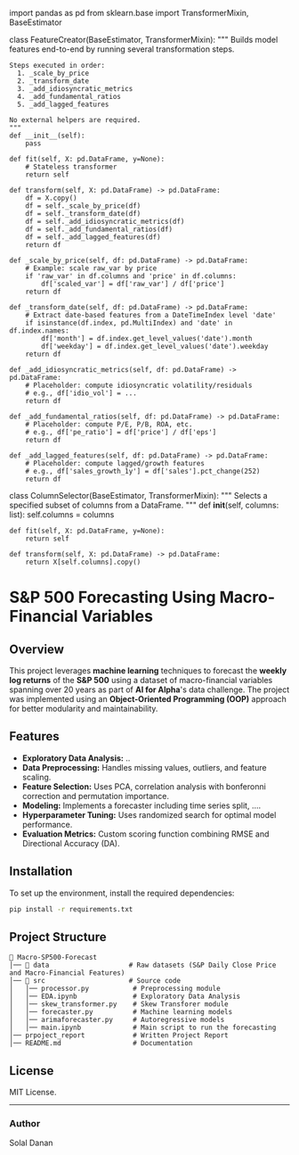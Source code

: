 import pandas as pd
from sklearn.base import TransformerMixin, BaseEstimator

class FeatureCreator(BaseEstimator, TransformerMixin):
    """
    Builds model features end-to-end by running several transformation steps.

    Steps executed in order:
      1. _scale_by_price
      2. _transform_date
      3. _add_idiosyncratic_metrics
      4. _add_fundamental_ratios
      5. _add_lagged_features

    No external helpers are required.
    """
    def __init__(self):
        pass

    def fit(self, X: pd.DataFrame, y=None):
        # Stateless transformer
        return self

    def transform(self, X: pd.DataFrame) -> pd.DataFrame:
        df = X.copy()
        df = self._scale_by_price(df)
        df = self._transform_date(df)
        df = self._add_idiosyncratic_metrics(df)
        df = self._add_fundamental_ratios(df)
        df = self._add_lagged_features(df)
        return df

    def _scale_by_price(self, df: pd.DataFrame) -> pd.DataFrame:
        # Example: scale raw_var by price
        if 'raw_var' in df.columns and 'price' in df.columns:
            df['scaled_var'] = df['raw_var'] / df['price']
        return df

    def _transform_date(self, df: pd.DataFrame) -> pd.DataFrame:
        # Extract date-based features from a DateTimeIndex level 'date'
        if isinstance(df.index, pd.MultiIndex) and 'date' in df.index.names:
            df['month'] = df.index.get_level_values('date').month
            df['weekday'] = df.index.get_level_values('date').weekday
        return df

    def _add_idiosyncratic_metrics(self, df: pd.DataFrame) -> pd.DataFrame:
        # Placeholder: compute idiosyncratic volatility/residuals
        # e.g., df['idio_vol'] = ...
        return df

    def _add_fundamental_ratios(self, df: pd.DataFrame) -> pd.DataFrame:
        # Placeholder: compute P/E, P/B, ROA, etc.
        # e.g., df['pe_ratio'] = df['price'] / df['eps']
        return df

    def _add_lagged_features(self, df: pd.DataFrame) -> pd.DataFrame:
        # Placeholder: compute lagged/growth features
        # e.g., df['sales_growth_1y'] = df['sales'].pct_change(252)
        return df

class ColumnSelector(BaseEstimator, TransformerMixin):
    """
    Selects a specified subset of columns from a DataFrame.
    """
    def __init__(self, columns: list):
        self.columns = columns

    def fit(self, X: pd.DataFrame, y=None):
        return self

    def transform(self, X: pd.DataFrame) -> pd.DataFrame:
        return X[self.columns].copy()
   
# S&P 500 Forecasting Using Macro-Financial Variables

## Overview
This project leverages **machine learning** techniques to forecast the **weekly log returns** of the **S&P 500** using a dataset of macro-financial variables spanning over 20 years as part of **AI for Alpha**'s data challenge. The project was implemented using an **Object-Oriented Programming (OOP)** approach for better modularity and maintainability.

## Features
- **Exploratory Data Analysis:** ..
- **Data Preprocessing:** Handles missing values, outliers, and feature scaling.
- **Feature Selection:** Uses PCA, correlation analysis with bonferonni correction and permutation importance.
- **Modeling:** Implements a forecaster including time series split, ....
- **Hyperparameter Tuning:** Uses randomized search for optimal model performance.
- **Evaluation Metrics:** Custom scoring function combining RMSE and Directional Accuracy (DA).

## Installation
To set up the environment, install the required dependencies:

```bash
pip install -r requirements.txt
```

## Project Structure
```plaintext
📂 Macro-SP500-Forecast
│── 📂 data                    # Raw datasets (S&P Daily Close Price and Macro-Financial Features)
│── 📂 src                     # Source code
│   │── processor.py           # Preprocessing module
│   │── EDA.ipynb              # Exploratory Data Analysis
│   │── skew_transformer.py    # Skew Transforer module
│   │── forecaster.py          # Machine learning models
│   │── arimaforecaster.py     # Autoregressive models
│   │── main.ipynb             # Main script to run the forecasting
│── prpoject_report            # Written Project Report
│── README.md                  # Documentation
```

## License
MIT License.

---
### Author
Solal Danan
